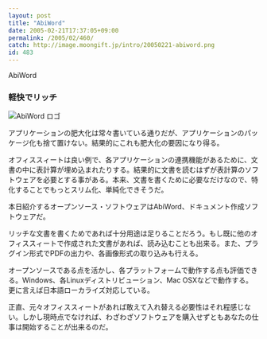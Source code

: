 ```yaml
---
layout: post
title: "AbiWord"
date: 2005-02-21T17:37:05+09:00
permalink: /2005/02/460/
catch: http://image.moongift.jp/intro/20050221-abiword.png
id: 483
---
```

AbiWord  
<!--more-->

### 軽快でリッチ
  

![AbiWord ロゴ](http://image.moongift.jp/intro/20050221-abiword.png "AbiWord ロゴ")

  

アプリケーションの肥大化は常々書いている通りだが、アプリケーションのパッケージ化も捨て置けない。結果的にこれも肥大化の要因になり得る。

  

オフィススィートは良い例で、各アプリケーションの連携機能があるために、文書の中に表計算が埋め込まれたりする。結果的に文書を読むはずが表計算のソフトウェアを必要とする事がある。本来、文書を書くために必要なだけなので、特化することでもっとスリム化、単純化できそうだ。

  

本日紹介するオープンソース・ソフトウェアはAbiWord、ドキュメント作成ソフトウェアだ。

  

リッチな文書を書くためであれば十分用途は足りることだろう。もし既に他のオフィススィートで作成された文書があれば、読み込むことも出来る。また、プラグイン形式でPDFの出力や、各画像形式の取り込みも行える。

  

オープンソースである点を活かし、各プラットフォームで動作する点も評価できる。Windows、各Linuxディストリビューション、Mac OSXなどで動作する。更に言えば日本語ローカライズ対応している。

  

正直、元々オフィススィートがあれば敢えて入れ替える必要性はそれ程感じない。しかし現時点でなければ、わざわざソフトウェアを購入せずともあなたの仕事は開始することが出来るのだ。

